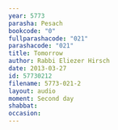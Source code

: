 ```yaml
---
year: 5773
parasha: Pesach
bookcode: "0"
fullparashacode: "021"
parashacode: "021"
title: Tomorrow 
author: Rabbi Eliezer Hirsch
date: 2013-03-27
id: 57730212
filename: 5773-021-2
layout: audio
moment: Second day
shabbat: 
occasion: 
---
```

